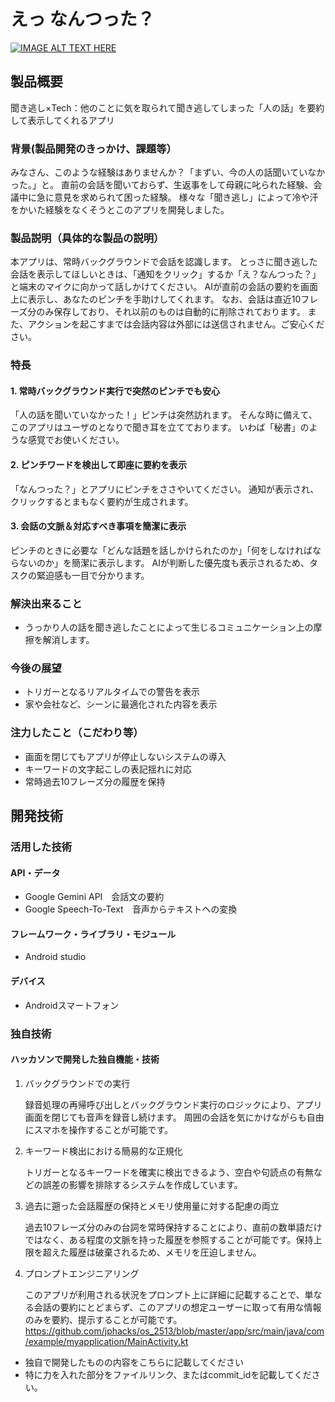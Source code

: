 # えっ なんつった？

[![IMAGE ALT TEXT HERE](https://jphacks.com/wp-content/uploads/2025/05/JPHACKS2025_ogp.jpg)](https://www.youtube.com/watch?v=lA9EluZugD8)

## 製品概要
聞き逃し×Tech：他のことに気を取られて聞き逃してしまった「人の話」を要約して表示してくれるアプリ

### 背景(製品開発のきっかけ、課題等）
みなさん、このような経験はありませんか？「まずい、今の人の話聞いていなかった。」と。
直前の会話を聞いておらず、生返事をして母親に叱られた経験、会議中に急に意見を求められて困った経験。
様々な「聞き逃し」によって冷や汗をかいた経験をなくそうとこのアプリを開発しました。

### 製品説明（具体的な製品の説明）
本アプリは、常時バックグラウンドで会話を認識します。
とっさに聞き逃した会話を表示してほしいときは、「通知をクリック」するか「え？なんつった？」と端末のマイクに向かって話しかけてください。
AIが直前の会話の要約を画面上に表示し、あなたのピンチを手助けしてくれます。
なお、会話は直近10フレーズ分のみ保存しており、それ以前のものは自動的に削除されております。
また、アクションを起こすまでは会話内容は外部には送信されません。ご安心ください。

### 特長
#### 1. 常時バックグラウンド実行で突然のピンチでも安心
「人の話を聞いていなかった！」ピンチは突然訪れます。
そんな時に備えて、このアプリはユーザのとなりで聞き耳を立てております。
いわば「秘書」のような感覚でお使いください。

#### 2. ピンチワードを検出して即座に要約を表示
「なんつった？」とアプリにピンチをささやいてください。
通知が表示され、クリックするとまもなく要約が生成されます。

#### 3. 会話の文脈＆対応すべき事項を簡潔に表示
ピンチのときに必要な「どんな話題を話しかけられたのか」「何をしなければならないのか」を簡潔に表示します。
AIが判断した優先度も表示されるため、タスクの緊迫感も一目で分かります。


### 解決出来ること
* うっかり人の話を聞き逃したことによって生じるコミュニケーション上の摩擦を解消します。

### 今後の展望
*  トリガーとなるリアルタイムでの警告を表示
*  家や会社など、シーンに最適化された内容を表示

### 注力したこと（こだわり等）
* 画面を閉じてもアプリが停止しないシステムの導入
* キーワードの文字起こしの表記揺れに対応
* 常時過去10フレーズ分の履歴を保持

## 開発技術

### 活用した技術
#### API・データ
* Google Gemini API　会話文の要約
* Google Speech-To-Text　音声からテキストヘの変換

#### フレームワーク・ライブラリ・モジュール
* Android studio

#### デバイス
* Androidスマートフォン

### 独自技術
#### ハッカソンで開発した独自機能・技術
1. バックグラウンドでの実行

   録音処理の再帰呼び出しとバックグラウンド実行のロジックにより、アプリ画面を閉じても音声を録音し続けます。 周囲の会話を気にかけながらも自由にスマホを操作することが可能です。
2. キーワード検出における簡易的な正規化

   トリガーとなるキーワードを確実に検出できるよう、空白や句読点の有無などの誤差の影響を排除するシステムを作成しています。
3. 過去に遡った会話履歴の保持とメモリ使用量に対する配慮の両立

   過去10フレーズ分のみの台詞を常時保持することにより、直前の数単語だけではなく、ある程度の文脈を持った履歴を参照することが可能です。保持上限を超えた履歴は破棄されるため、メモリを圧迫しません。
4. プロンプトエンジニアリング

   このアプリが利用される状況をプロンプト上に詳細に記載することで、単なる会話の要約にとどまらず、このアプリの想定ユーザーに取って有用な情報のみを要約、提示することが可能です。
   https://github.com/jphacks/os_2513/blob/master/app/src/main/java/com/example/myapplication/MainActivity.kt


* 独自で開発したものの内容をこちらに記載してください
* 特に力を入れた部分をファイルリンク、またはcommit_idを記載してください。
